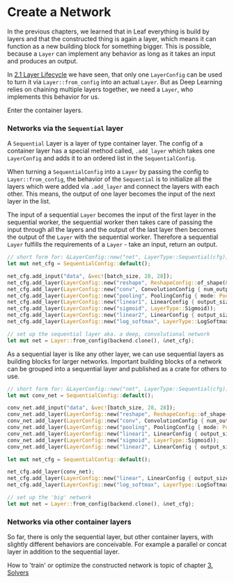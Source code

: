 # Create a Network

In the previous chapters, we learned that in Leaf everything is build by
layers and that the constructed thing is again a layer, which means it can
function as a new building block for something bigger. This is possible, because
a `Layer` can implement any behavior as long as it takes an input and produces
an output.

In [2.1 Layer Lifecycle](./layer-lifecycle.html)
we have seen, that only one `LayerConfig` can be used to turn it via
`Layer::from_config` into an actual `Layer`. But as Deep Learning relies on
chaining multiple layers together, we need a `Layer`, who implements this
behavior for us.

Enter the container layers.

### Networks via the `Sequential` layer

A `Sequential` Layer is a layer of type container layer. The config of a
container layer has a special method called,
`.add_layer` which takes one `LayerConfig` and adds it to an ordered list in the
`SequentialConfig`.

When turning a `SequentialConfig` into a `Layer` by passing the config to
`Layer::from_config`, the behavior of the `Sequential` is to initialize all the
layers which were added via `.add_layer` and connect the layers with each other.
This means, the output of one layer becomes the input of the next layer in the
list.

The input of a sequential `Layer` becomes the input of the
first layer in the sequential worker, the sequential worker then takes care
of passing the input through all the layers and the output of the last layer
then becomes the output of the `Layer` with the sequential worker. Therefore
a sequential `Layer` fulfills the requirements of a `Layer` - take an input,
return an output.

```rust
// short form for: &LayerConfig::new("net", LayerType::Sequential(cfg))
let mut net_cfg = SequentialConfig::default();

net_cfg.add_input("data", &vec![batch_size, 28, 28]);
net_cfg.add_layer(LayerConfig::new("reshape", ReshapeConfig::of_shape(&vec![batch_size, 1, 28, 28])));
net_cfg.add_layer(LayerConfig::new("conv", ConvolutionConfig { num_output: 20, filter_shape: vec![5], stride: vec![1], padding: vec![0] }));
net_cfg.add_layer(LayerConfig::new("pooling", PoolingConfig { mode: PoolingMode::Max, filter_shape: vec![2], stride: vec![2], padding: vec![0] }));
net_cfg.add_layer(LayerConfig::new("linear1", LinearConfig { output_size: 500 }));
net_cfg.add_layer(LayerConfig::new("sigmoid", LayerType::Sigmoid));
net_cfg.add_layer(LayerConfig::new("linear2", LinearConfig { output_size: 10 }));
net_cfg.add_layer(LayerConfig::new("log_softmax", LayerType::LogSoftmax));

// set up the sequential layer aka. a deep, convolutional network
let mut net = Layer::from_config(backend.clone(), &net_cfg);
```

As a sequential layer is like any other layer, we can use sequential layers as
building blocks for larger networks. Important building blocks of a network can
be grouped into a sequential layer and published as a crate for others to use.

```rust
// short form for: &LayerConfig::new("net", LayerType::Sequential(cfg))
let mut conv_net = SequentialConfig::default();

conv_net.add_input("data", &vec![batch_size, 28, 28]);
conv_net.add_layer(LayerConfig::new("reshape", ReshapeConfig::of_shape(&vec![batch_size, 1, 28, 28])));
conv_net.add_layer(LayerConfig::new("conv", ConvolutionConfig { num_output: 20, filter_shape: vec![5], stride: vec![1], padding: vec![0] }));
conv_net.add_layer(LayerConfig::new("pooling", PoolingConfig { mode: PoolingMode::Max, filter_shape: vec![2], stride: vec![2], padding: vec![0] }));
conv_net.add_layer(LayerConfig::new("linear1", LinearConfig { output_size: 500 }));
conv_net.add_layer(LayerConfig::new("sigmoid", LayerType::Sigmoid));
conv_net.add_layer(LayerConfig::new("linear2", LinearConfig { output_size: 10 }));

let mut net_cfg = SequentialConfig::default();

net_cfg.add_layer(conv_net);
net_cfg.add_layer(LayerConfig::new("linear", LinearConfig { output_size: 500 }));
net_cfg.add_layer(LayerConfig::new("log_softmax", LayerType::LogSoftmax));

// set up the 'big' network
let mut net = Layer::from_config(backend.clone(), &net_cfg);
```

### Networks via other container layers

So far, there is only the sequential layer, but other container layers, with
slightly different behaviors are conceivable. For example a parallel or
concat layer in addition to the sequential layer.

How to 'train' or optimize the constructed network is topic of chapter [3.
Solvers](./solvers.html)

